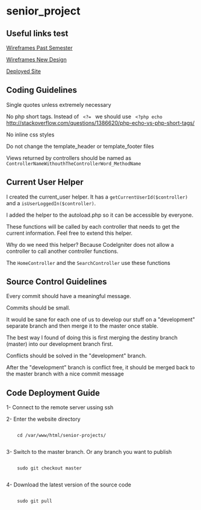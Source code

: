 <h1>senior_project</h1>

<h2>Useful links test</h2>
<p><a href="http://share.axure.com/6RZ1NQ/">Wireframes Past Semester</a></p>
<p><a href="http://share.axure.com/CEJLZZ/Login.html">Wireframes New Design</a></p>

<p><a href="http://srprog-spr13-01.aul.fiu.edu/senior-projects/">Deployed Site</a></p>

<h2>Coding Guidelines</h2>

<p>
  Single quotes unless extremely necessary
</p>

<p>
No php short tags.
Instead of <code> &#60;?= </code> we should use <code> &#60;?php echo </code>
<br/>
<a href="http://stackoverflow.com/questions/1386620/php-echo-vs-php-short-tags/">http://stackoverflow.com/questions/1386620/php-echo-vs-php-short-tags/</a>
<p/>

<p>No inline css styles</p>
<p>Do not change the template_header or template_footer files</p>
<p>Views returned by controllers should be named as 
  <code>ControllerNameWithouthTheControllerWord_MethodName</code>
</p>

<h2>Current User Helper</h2>
<p>
  I created the current_user helper. It has a <code>getCurrentUserId($controller)</code> and a <code>isUserLoggedIn($controller)</code>.
</p>

<p>
  I added the helper to the autoload.php so it can be accessible by everyone.
</p>

<p>
  These functions will be called by each controller that needs to get the current information. Feel free to extend this helper.
<p>
<p>Why do we need this helper? Because CodeIgniter does not allow a controller to call another controller functions.</p>
<p>The <code>HomeController</code> and the <code>SearchController</code> use these functions</p>


<h2>Source Control Guidelines</h2>

<p>Every commit should have a meaningful message.</p>
<p>Commits should be small.</p>

<p>
  It would be sane for each one of us to develop our stuff on a "development" separate branch and then merge it to the master once stable.
</p>

<p>
  The best way I found of doing this is first merging the destiny branch (master) into our development branch first.</p>
<p>Conflicts should be solved in the "development" branch.</p>
<p>After the "development" branch is conflict free, it should be merged back to the master branch with a nice commit message</p>



<h2>Code Deployment Guide</h2>

<p>
1- Connect to the remote server ussing ssh
</p>

<p>
2- Enter the website directory
  <p><code>
    cd /var/www/html/senior-projects/
  </code></p>
</p>  

<p>
3- Switch to the master branch. Or any branch you want to publish
  <p><code>
    sudo git checkout master  
  </code></p>
</p>

<p>
4- Download the latest version of the source code
  <p><code>
    sudo git pull
  </code></p>
</p>
